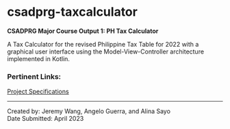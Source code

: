 # csadprg-taxcalculator
**CSADPRG Major Course Output 1: PH Tax Calculator**

A Tax Calculator for the revised Philippine Tax Table for 2022 with a graphical user interface using the Model-View-Controller architecture implemented in Kotlin.

### Pertinent Links:
[Project Specifications](https://drive.google.com/file/d/1zLhuxAPbgH8QUM-O9ijNmHhH5lnVFiku/view?usp=sharing)<br>

---

Created by: Jeremy Wang, Angelo Guerra, and Alina Sayo<br>
Date Submitted: April 2023
